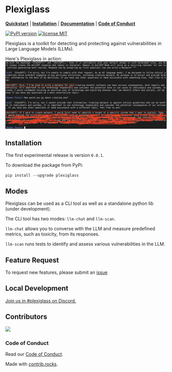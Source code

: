<h1>
<!-- <img src="plexiglass/assets/plexiglass.png" width="80" height="80"><br> -->
Plexiglass</h1>
<!-- <p align="center"> -->

[**Quickstart**](https://kortex-labs.github.io/plexiglass/build/html/quick-start.html) | [**Installation**](#installation) |
[**Documentation**](https://kortex-labs.github.io/plexiglass/build/html/index.html) | [**Code of Conduct**](#code-of-conduct)

<a href="https://badge.fury.io/py/plexiglass"><img src="https://badge.fury.io/py/plexiglass.svg" alt="PyPI version" height="18"></a>
<a href="https://opensource.org/licenses/MIT"><img src="https://img.shields.io/badge/License-apache2.0-yellow.svg" alt="license MIT" height="18"></a>
</p>

Plexiglass is a toolkit for detecting and protecting against vulnerabilities in Large Language Models (LLMs).

Here's Plexiglass in action:
![alt](plexiglass/assets/example.png)

## Installation

The first experimental release is version `0.0.1`.

To download the package from PyPi:

`pip install --upgrade plexiglass`

## Modes

Plexiglass can be used as a CLI tool as well as a standalone python lib (under development).

The CLI tool has two modes: `llm-chat` and `llm-scan`.

`llm-chat` allows you to converse with the LLM and measure predefined metrics, such as toxicity, from its responses.

`llm-scan` runs tests to identify and assess various vulnerabilities in the LLM.

## Feature Request
To request new features, please submit an [issue](https://github.com/enochkan/plexiglass/issues)

## Local Development

[Join us in #plexiglass on Discord.](https://discord.gg/RrH9fWP2)

## Contributors

<!-- Copy-paste in your Readme.md file -->

<a href="https://github.com/kortex-labs/plexiglass/graphs/contributors">
  <img src="https://contrib.rocks/image?repo=kortex-labs/plexiglass" />
</a>

### Code of Conduct

Read our [Code of Conduct](https://kortex-labs.github.io/plexiglass/build/html/code-of-conduct.html).

Made with [contrib.rocks](https://contrib.rocks).
